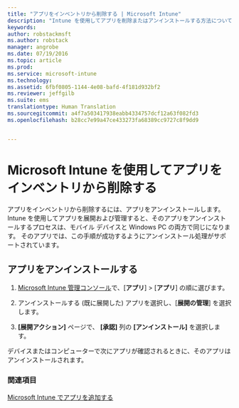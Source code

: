 ```yaml
---
title: "アプリをインベントリから削除する | Microsoft Intune"
description: "Intune を使用してアプリを削除またはアンインストールする方法について説明します。"
keywords: 
author: robstackmsft
ms.author: robstack
manager: angrobe
ms.date: 07/19/2016
ms.topic: article
ms.prod: 
ms.service: microsoft-intune
ms.technology: 
ms.assetid: 6fbf0805-1144-4e08-bafd-4f181d932bf2
ms.reviewer: jeffgilb
ms.suite: ems
translationtype: Human Translation
ms.sourcegitcommit: a4f7a503417938eabb4334757dcf12a63f082fd3
ms.openlocfilehash: b28cc7e99a47ce433273fa68389cc9727c8f9dd9


---
```


# Microsoft Intune を使用してアプリをインベントリから削除する

アプリをインベントリから削除するには、アプリをアンインストールします。 Intune を使用してアプリを展開および管理すると、そのアプリをアンインストールするプロセスは、モバイル デバイスと Windows PC の両方で同じになります。 そのアプリでは、この手順が成功するようにアンインストール処理がサポートされています。

## アプリをアンインストールする

1.  [Microsoft Intune 管理コンソール](https://manage.microsoft.com)で、[**アプリ**] &gt; [**アプリ**] の順に選びます。

2.  アンインストールする (既に展開した) アプリを選択し、[**展開の管理**] を選択します。

3.  **[展開アクション]** ページで、 **[承認]** 列の **[アンインストール]** を選択します。

デバイスまたはコンピューターで次にアプリが確認されるときに、そのアプリはアンインストールされます。

### 関連項目
[Microsoft Intune でアプリを追加する](add-apps.md)



<!--HONumber=Oct16_HO4-->


